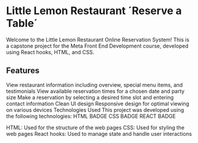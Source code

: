 # Little Lemon Restaurant ´Reserve a Table´

Welcome to the Little Lemon Restaurant Online Reservation System! This is a capstone project for the Meta Front End Development course, developed using React hooks, HTML, and CSS.

## Features
View restaurant information including overview, special menu items, and testimonials
View available reservation times for a chosen date and party size
Make a reservation by selecting a desired time slot and entering contact information
Clean UI design
Responsive design for optimal viewing on various devices
Technologies Used
This project was developed using the following technologies:
HTML BADGE CSS BADGE REACT BADGE

HTML: Used for the structure of the web pages
CSS: Used for styling the web pages
React hooks: Used to manage state and handle user interactions
